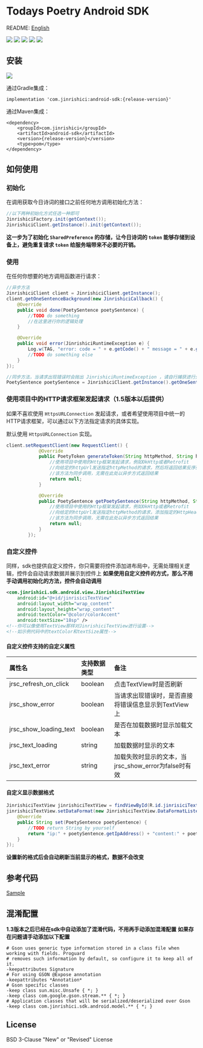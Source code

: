 # Todays Poetry Android SDK

README: [English](https://github.com/CursedMuse/Today-s-Poetry-API-Fork/blob/master/README.md)

![](https://img.shields.io/github/last-commit/xenv/jinrishici-sdk-android.svg) ![](https://img.shields.io/github/release-date/xenv/jinrishici-sdk-android.svg) ![](https://img.shields.io/github/license/xenv/jinrishici-sdk-android.svg) ![](https://img.shields.io/github/stars/xenv/jinrishici-sdk-android.svg?label=Stars&style=social) ![](https://img.shields.io/github/forks/xenv/jinrishici-sdk-android.svg?label=Fork&style=social)

## 安装
![](https://img.shields.io/github/release/xenv/jinrishici-sdk-android.svg)

通过Gradle集成：

	implementation 'com.jinrishici:android-sdk:{release-version}'
通过Maven集成：

	<dependency>
		<groupId>com.jinrishici</groupId>
		<artifactId>android-sdk</artifactId>
		<version>{release-version}</version>
		<type>pom</type>
	</dependency>

## 如何使用

### 初始化

在调用获取今日诗词的接口之前任何地方调用初始化方法：
```java
//以下两种初始化方式任选一种即可
JinrishiciFactory.init(getContext());
JinrishiciClient.getInstance().init(getContext());
```
**这一步为了初始化 `SharedPreference` 的存储，让今日诗词的 `token` 能够存储到设备上，避免重复请求 `token` 给服务端带来不必要的开销。**

### 使用
在任何你想要的地方调用函数进行请求：
```java
//异步方法
JinrishiciClient client = JinrishiciClient.getInstance();
client.getOneSentenceBackground(new JinrishiciCallback() {
	@Override
	public void done(PoetySentence poetySentence) {
		//TODO do something
		//在这里进行你的逻辑处理
	}

	@Override
	public void error(JinrishiciRuntimeException e) {
		Log.w(TAG, "error: code = " + e.getCode() + " message = " + e.getMessage());
		//TODO do something else
	}
});

//同步方法，当请求出现错误时会抛出 JinrishiciRuntimeException ，请自行捕获进行处理
PoetySentence poetySentence = JinrishiciClient.getInstance().getOneSentence();
```

### 使用项目中的HTTP请求框架发起请求（1.5版本以后提供）

如果不喜欢使用 `HttpsURLConnection` 发起请求，或者希望使用项目中统一的HTTP请求框架，可以通过以下方法指定请求的具体实现。

默认使用 `HttpsURLConnection` 实现。

```java
client.setRequestClient(new RequestClient() {
            @Override
            public PoetyToken generateToken(String httpMethod, String httpUrl) {
              	//使用项目中使用的Http框架发起请求，例如OkHttp或者Retrofit
              	//向给定的httpUrl发送指定httpMethod的请求，然后将返回结果反序列化成PoetyToken返回即可
              	//该方法为同步调用，无需在此处以异步方式返回结果
                return null;
            }

            @Override
            public PoetySentence getPoetySentence(String httpMethod, String httpUrl, String httpHeaderName, String httpHeaderValue) {
              	//使用项目中使用的Http框架发起请求，例如OkHttp或者Retrofit
              	//向给定的httpUrl发送指定httpMethod的请求，添加指定的HttpHeaderName和HttpHeaderValue到请求Header中，然后将返回结果反序列化成PoetySentence返回即可
              	//该方法为同步调用，无需在此处以异步方式返回结果
                return null;
            }
        });
```



### 自定义控件

同样，sdk也提供自定义控件，你只需要将控件添加进布局中，无需处理相关逻辑，控件会自动请求数据并展示到控件上
**如果使用自定义控件的方式，那么不用手动调用初始化的方法，控件会自动调用**
```xml
<com.jinrishici.sdk.android.view.JinrishiciTextView
	android:id="@+id/jinrisiciTextView"
	android:layout_width="wrap_content"
	android:layout_height="wrap_content"
	android:textColor="@color/colorAccent"
	android:textSize="18sp" />
<!--你可以像使用TextView那样对JinrishiciTextView进行设置-->
<!--如示例代码中的textColor和textSize属性-->
```
#### 自定义控件支持的自定义属性

|属性名|支持数据类型|备注|
| :------------ | :------------ | :------------ |
|jrsc_refresh_on_click|boolean|点击TextView时是否刷新|
|jrsc_show_error|boolean|当请求出现错误时，是否直接将错误信息显示到TextView上|
|jrsc_show_loading_text|boolean|是否在加载数据时显示加载文本|
|jrsc_text_loading|string|加载数据时显示的文本|
|jrsc_text_error|string|加载失败时显示的文本，当jrsc_show_error为false时有效|

#### 自定义显示数据格式
```java
JinrishiciTextView jinrishiciTextView = findViewById(R.id.jinrisiciTextView);
jinrishiciTextView.setDataFormat(new JinrishiciTextView.DataFormatListener() {
	@Override
	public String set(PoetySentence poetySentence) {
		//TODO return String by yourself
		return "ip:" + poetySentence.getIpAddress() + "content:" + poetySentence.getData().getContent();
	}
});
```
**设置新的格式后会自动刷新当前显示的格式，数据不会改变**

## 参考代码
[Sample](https://github.com/xenv/jinrishici-sdk-android/blob/master/app/src/main/java/com/jinrishici/sdk/android/demo/MainActivity.java "Sample")


## 混淆配置
**1.3版本之后已经在sdk中自动添加了混淆代码，不用再手动添加混淆配置**
**如果存在问题请手动添加以下配置**

```
# Gson uses generic type information stored in a class file when working with fields. Proguard
# removes such information by default, so configure it to keep all of it.
-keepattributes Signature
# For using GSON @Expose annotation
-keepattributes *Annotation*
# Gson specific classes
-keep class sun.misc.Unsafe { *; }
-keep class com.google.gson.stream.** { *; }
# Application classes that will be serialized/deserialized over Gson
-keep class com.jinrishici.sdk.android.model.** { *; }
```

## License

BSD 3-Clause "New" or "Revised" License

